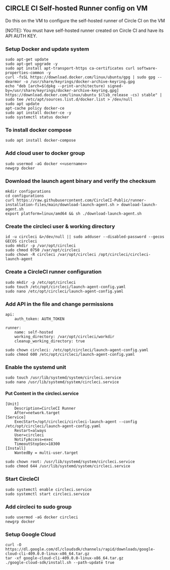 ## CIRCLE CI Self-hosted Runner config on VM

Do this on the VM to configure the self-hosted runner of Circle CI on the VM

[NOTE]: You must have self-hosted runner created on Circle CI and have its API AUTH KEY.
### Setup Docker and update system
```
sudo apt-get update
sudo apt-get upgrade -y
sudo apt install apt-transport-https ca-certificates curl software-properties-common -y
curl -fsSL https://download.docker.com/linux/ubuntu/gpg | sudo gpg --dearmor -o /usr/share/keyrings/docker-archive-keyring.gpg
echo "deb [arch=$(dpkg --print-architecture) signed-by=/usr/share/keyrings/docker-archive-keyring.gpg] https://download.docker.com/linux/ubuntu $(lsb_release -cs) stable" | sudo tee /etc/apt/sources.list.d/docker.list > /dev/null
sudo apt update
apt-cache policy docker-ce
sudo apt install docker-ce -y
sudo systemctl status docker
```
### To install docker compose
```
sudo apt install docker-compose
```

### Add cloud user to docker group
```
sudo usermod -aG docker <<username>>
newgrp docker
```
### Download the launch agent binary and verify the checksum
```
mkdir configurations
cd configurations
curl https://raw.githubusercontent.com/CircleCI-Public/runner-installation-files/main/download-launch-agent.sh > download-launch-agent.sh
export platform=linux/amd64 && sh ./download-launch-agent.sh
```

### Create the circleci user & working directory
```
id -u circleci &>/dev/null || sudo adduser --disabled-password --gecos GECOS circleci
sudo mkdir -p /var/opt/circleci
sudo chmod 0750 /var/opt/circleci
sudo chown -R circleci /var/opt/circleci /opt/circleci/circleci-launch-agent
```

### Create a CircleCI runner configuration
```
sudo mkdir -p /etc/opt/circleci
sudo touch /etc/opt/circleci/launch-agent-config.yaml
sudo nano /etc/opt/circleci/launch-agent-config.yaml
```
### Add API in the file and change permissions
```
api:
    auth_token: AUTH_TOKEN

runner:
    name: self-hosted
    working_directory: /var/opt/circleci/workdir
    cleanup_working_directory: true
```
```
sudo chown circleci: /etc/opt/circleci/launch-agent-config.yaml
sudo chmod 600 /etc/opt/circleci/launch-agent-config.yaml
```

### Enable the systemd unit
```
sudo touch /usr/lib/systemd/system/circleci.service
sudo nano /usr/lib/systemd/system/circleci.service
```
#### Put Content in the circleci.service
```
[Unit]
    Description=CircleCI Runner
    After=network.target
[Service]
    ExecStart=/opt/circleci/circleci-launch-agent --config /etc/opt/circleci/launch-agent-config.yaml
    Restart=always
    User=circleci
    NotifyAccess=exec
    TimeoutStopSec=18300
[Install]
    WantedBy = multi-user.target
```
```    
sudo chown root: /usr/lib/systemd/system/circleci.service
sudo chmod 644 /usr/lib/systemd/system/circleci.service
```

### Start CircleCI
```
sudo systemctl enable circleci.service
sudo systemctl start circleci.service
```

### Add circleci to sudo group
```
sudo usermod -aG docker circleci
newgrp docker
```

### Setup Google Cloud
```
curl -O https://dl.google.com/dl/cloudsdk/channels/rapid/downloads/google-cloud-cli-409.0.0-linux-x86_64.tar.gz
tar -xf google-cloud-cli-409.0.0-linux-x86_64.tar.gz
./google-cloud-sdk/install.sh --path-update true
```
